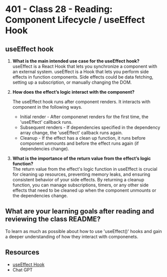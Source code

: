 # 401 - Class 28 - Reading: Component Lifecycle / useEffect Hook

## useEffect hook

1. **What is the main intended use case for the useEffect hook?**  
useEffect is a React Hook that lets you synchronize a component with an external system. useEffect is a Hook that lets you perform side effects in function components. Side effects could be data fetching, setting up a subscription, or manually changing the DOM.

2. **How does the effect’s logic interact with the component?**

    The useEffect hook runs after component renders.  It interacts with component in the following ways.

    * Initial render - After componenet renders for the first time, the 'useEffect' callback runs.
    * Subsequent renders - If dependencies specified in the dependency array change, the 'useEffect' callback runs again.
    * Cleanup - If the effect has a clean up function, it runs before component unmounts and before the effect runs again (if dependencies change).

3. **What is the importance of the return value from the effect’s logic function?**  
The return value from the effect's logic function in useEffect is crucial for cleaning up resources, preventing memory leaks, and ensuring consistent behavior of your side effects. By returning a cleanup function, you can manage subscriptions, timers, or any other side effects that need to be cleaned up when the component unmounts or the dependencies change.

## What are your learning goals after reading and reviewing the class README?

To learn as much as possible about how to use 'useEffect()' hooks and gain a deeper understanding of how they interact with componenets.

## Resources

* [useEffect Hook](https://react.dev/reference/react/useEffect#removing-unnecessary-object-dependencies)
* Chat GPT
